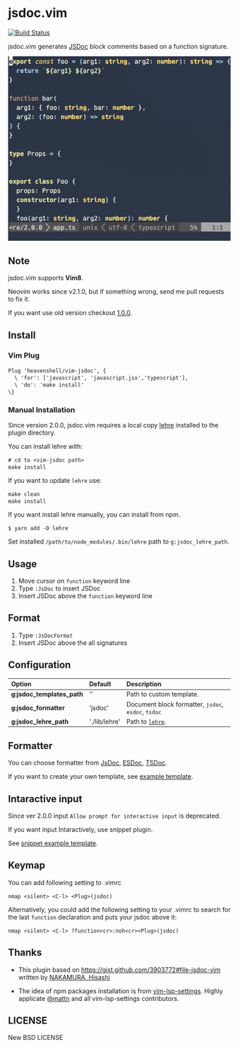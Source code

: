 # jsdoc.vim

[![Build Status](https://travis-ci.org/heavenshell/vim-jsdoc.svg?branch=master)](https://travis-ci.org/heavenshell/vim-jsdoc)

jsdoc.vim generates [JSDoc](http://usejsdoc.org/) block comments based on a function signature.

![jsdoc.vim](./assets/jsdoc.gif)

## Note

jsdoc.vim supports **Vim8**.

Neovim works since v2.1.0, but if something wrong, send me pull requests to fix it.

If you want use old version checkout [1.0.0](https://github.com/heavenshell/vim-jsdoc/releases/tag/1.0.0>).

## Install

### Vim Plug

```
Plug 'heavenshell/vim-jsdoc', { 
  \ 'for': ['javascript', 'javascript.jsx','typescript'], 
  \ 'do': 'make install'
\}
```

### Manual Installation

Since version 2.0.0, jsdoc.vim requires a local copy [lehre](https://www.npmjs.com/package/lehre) installed to the plugin directory.

You can install lehre with:

```console
# cd to <vim-jsdoc path>
make install
```

If you want to update `lehre` use:

```console
make clean
make install
```

If you want install lehre manually, you can install from npm.

```console
$ yarn add -D lehre
```

Set installed `/path/to/node_modules/.bin/lehre` path to `g:jsdoc_lehre_path`.

## Usage

1. Move cursor on `function` keyword line
1. Type `:JsDoc` to insert JSDoc
1. Insert JSDoc above the `function` keyword line

## Format

1. Type `:JsDocFormat`
1. Insert JSDoc above the all signatures

## Configuration

Option                     |Default       |Description
:--------------------------|:-------------|:-----------------------
**g:jsdoc_templates_path** |''            |Path to custom template.
**g:jsdoc_formatter**      |'jsdoc'       |Document block formatter, `jsdoc`, `esdoc`, `tsdoc`
**g:jsdoc_lehre_path**     |'./lib/lehre' |Path to [`lehre`](https://www.npmjs.com/package/lehre).

## Formatter

You can choose formatter from [JsDoc](https://jsdoc.app/), [ESDoc](https://esdoc.org/), [TSDoc](https://github.com/microsoft/tsdoc).

If you want to create your own template, see [example template](https://github.com/heavenshell/ts-lehre/tree/master/examples). 

## Intaractive input

Since ver 2.0.0 input `Allow prompt for interactive input` is deprecated.

If you want input Intaractively, use snippet plugin.

See [snippet example template](./examples/snippet_template.js).

## Keymap

You can add following setting to .vimrc
```vim
nmap <silent> <C-l> <Plug>(jsdoc)
```

Alternatively, you could add the following setting to your .vimrc to search for the last `function` declaration
and puts your jsdoc above it:
```vim
nmap <silent> <C-l> ?function<cr>:noh<cr><Plug>(jsdoc)
```

## Thanks
- This plugin based on https://gist.github.com/3903772#file-jsdoc-vim written by [NAKAMURA, Hisashi](https://gist.github.com/sunvisor)

- The idea of npm packages installation is from [vim-lsp-settings](https://github.com/mattn/vim-lsp-settings).
Highly applicate [@mattn](https://github.com/mattn/) and all vim-lsp-settings contributors.

## LICENSE
New BSD LICENSE
